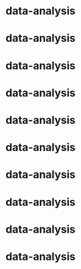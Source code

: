 # data-analysis
# data-analysis
# data-analysis
# data-analysis
# data-analysis
# data-analysis
# data-analysis
# data-analysis
# data-analysis
# data-analysis
